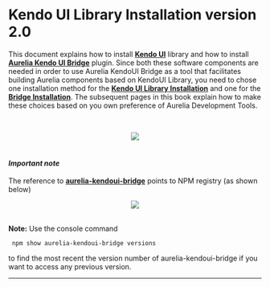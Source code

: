 # Kendo UI Library Installation version 2.0

This document explains how to install **[Kendo UI](http://www.telerik.com/kendo-ui)** library and how to install **[Aurelia Kendo UI Bridge](https://www.npmjs.com/package/aurelia-kendoui-bridge)** plugin. Since both these software components are needed in order to use Aurelia KendoUI Bridge as a tool that facilitates building Aurelia components based on KendoUI Library, you need to chose one installation method for the **[Kendo UI Library Installation](./library-installation.html)** and one for the **[Bridge Installation](./bridge-installation.html)**. The subsequent pages in this book explain how to make these choices based on you own preference of Aurelia Development Tools.

<br>

<p align=center>
  <img src="https://user-images.githubusercontent.com/2712405/30786509-1785ec88-a145-11e7-9974-74705bfe214b.png"></img>
 <br><br>
</p>


#### _Important note_

The reference to **[aurelia-kendoui-bridge](https://www.npmjs.com/package/aurelia-kendoui-bridge)** points to NPM registry (as shown below) 

<p align=center>
  <img src="https://user-images.githubusercontent.com/2712405/30777588-abbe59cc-a08b-11e7-91f9-117c7f9b134a.png"></img>
 <br><br>
</p>

**Note:** Use the console command
```
 npm show aurelia-kendoui-bridge versions
```
to find the most recent the version number of aurelia-kendoui-bridge if you want to access any previous version.

***








